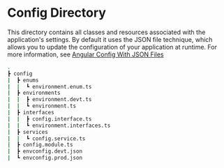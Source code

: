 # Config Directory

This directory contains all classes and resources associated with the application's settings. By default it uses the JSON file technique, which allows you to update the configuration of your application at runtime. For more information, see [Angular Config With JSON Files](https://www.youtube.com/watch?v=GUJ9FGHIKnA "Angular Config With JSON Files")

```bash
.
┣ config
|  ┣ enums
|  |  ┗ environment.enum.ts
|  ┣ environments
|  |  ┣ environment.devt.ts
|  |  ┗ environment.ts
|  ┣ interfaces
|  |  ┣ config.interface.ts
|  |  ┗ environment.interfaces.ts
|  ┣ services
|  |  ┗ config.service.ts
|  ┣ config.module.ts
|  ┣ envconfig.devt.json
|  ┗ envconfig.prod.json
```
